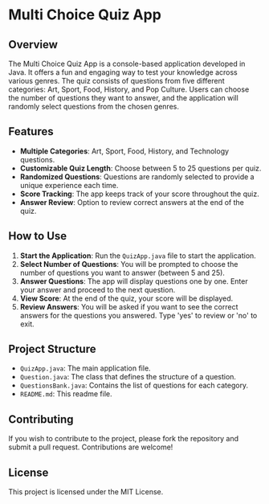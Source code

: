# Multi Choice Quiz App

## Overview
The Multi Choice Quiz App is a console-based application developed in Java. It offers a fun and engaging way to 
test your knowledge across various genres. The quiz consists of questions from five different categories: Art, Sport, 
Food, History, and Pop Culture. Users can choose the number of questions they want to answer, and the application 
will randomly select questions from the chosen genres.

## Features
- **Multiple Categories**: Art, Sport, Food, History, and Technology questions.
- **Customizable Quiz Length**: Choose between 5 to 25 questions per quiz.
- **Randomized Questions**: Questions are randomly selected to provide a unique experience each time.
- **Score Tracking**: The app keeps track of your score throughout the quiz.
- **Answer Review**: Option to review correct answers at the end of the quiz.

## How to Use
1. **Start the Application**: Run the `QuizApp.java` file to start the application.
2. **Select Number of Questions**: You will be prompted to choose the number of questions you want to answer (between 5 and 25).
3. **Answer Questions**: The app will display questions one by one. Enter your answer and proceed to the next question.
4. **View Score**: At the end of the quiz, your score will be displayed.
5. **Review Answers**: You will be asked if you want to see the correct answers for the questions you answered. Type 'yes' to review or 'no' to exit.


## Project Structure
- `QuizApp.java`: The main application file.
- `Question.java`: The class that defines the structure of a question.
- `QuestionsBank.java`: Contains the list of questions for each category.
- `README.md`: This readme file.

## Contributing
If you wish to contribute to the project, please fork the repository and submit a pull request. Contributions are welcome!

## License
This project is licensed under the MIT License.
